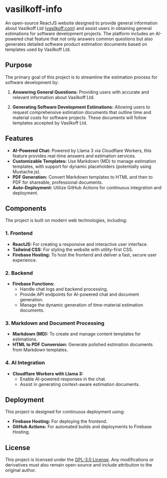 # vasilkoff-info

An open-source ReactJS website designed to provide general information about Vasilkoff Ltd ([vasilkoff.com](https://vasilkoff.com)) and assist users in obtaining general estimations for software development projects. The platform includes an AI-powered chat feature that not only answers common questions but also generates detailed software product estimation documents based on templates used by Vasilkoff Ltd.

## Purpose
The primary goal of this project is to streamline the estimation process for software development by:

1. **Answering General Questions:**
   Providing users with accurate and relevant information about Vasilkoff Ltd.

2. **Generating Software Development Estimations:**
   Allowing users to request comprehensive estimation documents that outline time and material costs for software projects. These documents will follow templates accepted by Vasilkoff Ltd.

## Features
- **AI-Powered Chat:** Powered by Llama 3 via Cloudflare Workers, this feature provides real-time answers and estimation services.
- **Customizable Templates:** Use Markdown (MD) to manage estimation templates, with support for dynamic placeholders (potentially using Mustache.js).
- **PDF Generation:** Convert Markdown templates to HTML and then to PDF for shareable, professional documents.
- **Auto-Deployment:** Utilize GitHub Actions for continuous integration and deployment.

## Components
The project is built on modern web technologies, including:

### 1. **Frontend**
- **ReactJS:** For creating a responsive and interactive user interface.
- **Tailwind CSS:** For styling the website with utility-first CSS.
- **Firebase Hosting:** To host the frontend and deliver a fast, secure user experience.

### 2. **Backend**
- **Firebase Functions:**
  - Handle chat logs and backend processing.
  - Provide API endpoints for AI-powered chat and document generation.
  - Manage the dynamic generation of time-material estimation documents.

### 3. **Markdown and Document Processing**
- **Markdown (MD):** To create and manage content templates for estimations.
- **HTML to PDF Conversion:** Generate polished estimation documents from Markdown templates.

### 4. **AI Integration**
- **Cloudflare Workers with Llama 3:**
  - Enable AI-powered responses in the chat.
  - Assist in generating context-aware estimation documents.

## Deployment
This project is designed for continuous deployment using:
- **Firebase Hosting:** For deploying the frontend.
- **GitHub Actions:** For automated builds and deployments to Firebase Hosting.

## License
This project is licensed under the [GPL-3.0 License](LICENSE). Any modifications or derivatives must also remain open-source and include attribution to the original author.
